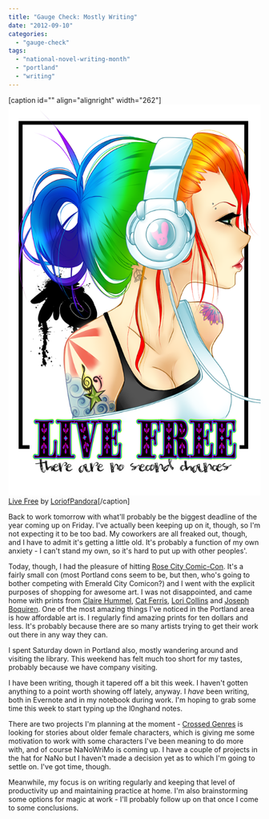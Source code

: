 ```yaml
---
title: "Gauge Check: Mostly Writing"
date: "2012-09-10"
categories: 
  - "gauge-check"
tags: 
  - "national-novel-writing-month"
  - "portland"
  - "writing"
---
```


\[caption id="" align="alignright" width="262"\][![](images/live_free_by_loriofpandora-d4ucheu.png "Live Free")](http://fav.me/d4ucheu) [Live Free](http://fav.me/d4ucheu) by [LoriofPandora](http://loriofpandora.deviantart.com/)\[/caption\]

Back to work tomorrow with what'll probably be the biggest deadline of the year coming up on Friday. I've actually been keeping up on it, though, so I'm not expecting it to be too bad. My coworkers are all freaked out, though, and I have to admit it's getting a little old. It's probably a function of my own anxiety - I can't stand my own, so it's hard to put up with other peoples'.

Today, though, I had the pleasure of hitting [Rose City Comic-Con](http://rosecitycomiccon.com/). It's a fairly small con (most Portland cons seem to be, but then, who's going to bother competing with Emerald City Comicon?) and I went with the explicit purposes of shopping for awesome art. I was not disappointed, and came home with prints from [Claire Hummel](http://www.shoomlah.com/), [Cat Ferris](http://www.cattifer.com/blogalog/), [Lori Collins](http://loriofpandora.deviantart.com/) and [Joseph Boquiren](http://josephboquiren.wordpress.com/). One of the most amazing things I've noticed in the Portland area is how affordable art is. I regularly find amazing prints for ten dollars and less. It's probably because there are so many artists trying to get their work out there in any way they can.

I spent Saturday down in Portland also, mostly wandering around and visiting the library. This weekend has felt much too short for my tastes, probably because we have company visiting.

I have been writing, though it tapered off a bit this week. I haven't gotten anything to a point worth showing off lately, anyway. I _have_ been writing, both in Evernote and in my notebook during work. I'm hoping to grab some time this week to start typing up the l0nghand notes.

There are two projects I'm planning at the moment - [Crossed Genres](http://crossedgenres.com/) is looking for stories about older female characters, which is giving me some motivation to work with some characters I've been meaning to do more with, and of course NaNoWriMo is coming up. I have a couple of projects in the hat for NaNo but I haven't made a decision yet as to which I'm going to settle on. I've got time, though.

Meanwhile, my focus is on writing regularly and keeping that level of productivity up and maintaining practice at home. I'm also brainstorming some options for magic at work - I'll probably follow up on that once I come to some conclusions.
